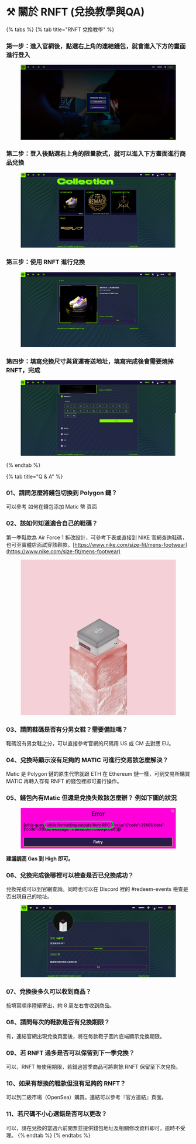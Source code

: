 # ⚒ 關於 RNFT (兌換教學與QA)



{% tabs %}
{% tab title="RNFT 兌換教學" %}
### 第一步：進入官網後，點選右上角的連結錢包，就會進入下方的畫面進行登入

<figure><img src=".gitbook/assets/a.png" alt=""><figcaption></figcaption></figure>

###

### 第二步：登入後點選右上角的**限量款式**，就可以進入下方畫面進行商品兌換

<figure><img src=".gitbook/assets/b.png" alt=""><figcaption></figcaption></figure>

### 第三步：使用 RNFT 進行兌換

<figure><img src=".gitbook/assets/c.png" alt=""><figcaption></figcaption></figure>

### 第四步：填寫兌換尺寸與貨運寄送地址，填寫完成後會需要燒掉 RNFT，完成

<figure><img src=".gitbook/assets/d.png" alt=""><figcaption></figcaption></figure>


{% endtab %}

{% tab title="Q & A" %}
### 01、請問怎麼將錢包切換到 Polygon 鏈？

可以參考 如何在錢包添加 Matic 幣 頁面



### 02、該如何知道適合自己的鞋碼？

第一季鞋款為 Air Force 1 拆改設計，可參考下表或直接到 NIKE 官網查詢鞋碼，也可至實體店面試穿該鞋款。[https://www.nike.com/size-fit/mens-footwear](https://www.nike.com/size-fit/mens-footwear)

<figure><img src=".gitbook/assets/07.jpg" alt=""><figcaption></figcaption></figure>



### 03、請問鞋碼是否有分男女鞋？需要備註嗎？

鞋碼沒有男女鞋之分，可以直接參考官網的尺碼用 US 或 CM 去對應 EU。



### 04、兌換時顯示沒有足夠的 MATIC 可進行交易該怎麼解決？

Matic 是 Polygon 鏈的原生代幣就跟 ETH 在 Ethereum 鏈一樣，可到交易所購買 MATIC 再轉入存有 RNFT 的錢包裡即可進行操作。



### 05、錢包內有Matic 但還是兌換失敗該怎麼辦？ 例如下圖的狀況

<figure><img src=".gitbook/assets/05.png" alt=""><figcaption></figcaption></figure>

**建議調高 Gas 到 High 即可。**



### 06、兌換完成後哪裡可以檢查是否已兌換成功？

兌換完成可以到官網查詢。同時也可以在 Discord 裡的 #redeem-events 檢查是否出現自己的地址。

<figure><img src=".gitbook/assets/04.png" alt=""><figcaption></figcaption></figure>



### 07、兌換後多久可以收到商品？

按填寫順序陸續寄出，約 8 周左右會收到商品。



### 08、請問每次的鞋款是否有兌換期限？

有，連結官網出現兌換頁面後，將在每款鞋子圖片底端顯示兌換期限。



### 09、若 RNFT 過多是否可以保留到下一季兌換？

可以，RNFT 無使用期限，若錯過當季商品可將剩餘 RNFT 保留至下次兌換。



### 10、如果有想換的鞋款但沒有足夠的 RNFT？

可以到二級市場（OpenSea）購買。連結可以參考『官方連結』頁面。



### 11、若尺碼不小心選錯是否可以更改？

可以，請在兌換的當週六前開票並提供錢包地址及相關修改資料即可，逾時不受理。
{% endtab %}
{% endtabs %}
